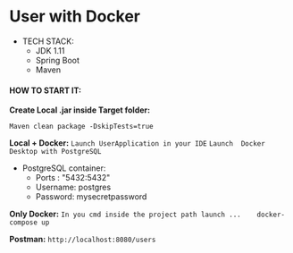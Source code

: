 # User with Docker

* TECH STACK:
     * JDK 1.11
     * Spring Boot
     * Maven

#### HOW TO START IT:

**Create Local .jar inside Target folder:**

`Maven clean package -DskipTests=true`

**Local + Docker:** `Launch UserApplication in your IDE` `Launch  Docker Desktop with PostgreSQL `

* PostgreSQL container:
     * Ports : "5432:5432"
     * Username: postgres
     * Password: mysecretpassword

**Only Docker:** 
`In you cmd inside the project path launch ...    docker-compose up`

**Postman:**
`http://localhost:8080/users`
